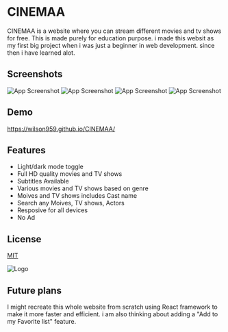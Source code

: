 # CINEMAA

CINEMAA is a website where you can stream different movies and tv shows for free. This is made purely for education purpose. i made this websit as my first big project when i was just a beginner in web development. since then i have learned alot.

## Screenshots

![App Screenshot](#)
![App Screenshot](#)
![App Screenshot](#)
![App Screenshot](#)

## Demo

https://wilson959.github.io/CINEMAA/

## Features

- Light/dark mode toggle
- Full HD quality movies and TV shows
- Subtitles Available
- Various movies and TV shows based on genre
- Moives and TV shows includes Cast name
- Search any Moives, TV shows, Actors
- Resposive for all devices
- No Ad

## License

[MIT](https://github.com/immdipu/CINEMAA/blob/main/LICENSE)

![Logo](https://iwebp.extraimage.xyz/webp/auto/90/CJEW4LsOK5MjRukb_p_ok3T3ag77TJaDA1pcToko9C5BHdq9VKD0UBcqWUA7De_s_po7bUzs.webp)

## Future plans

I might recreate this whole website from scratch using React framework to make it more faster and efficient. i am also thinking about adding a "Add to my Favorite list" feature.
